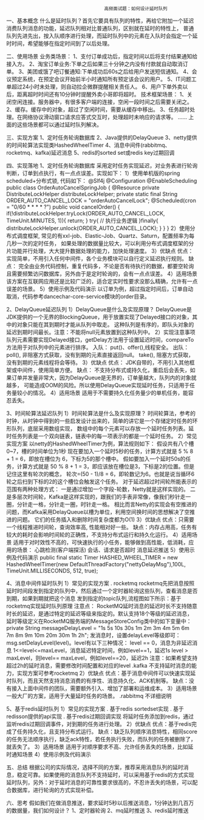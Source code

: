                                         高频面试题：如何设计延时队列
一、基本概念
什么是延时队列？首先它要具有队列的特性，再给它附加一个延迟消费队列消息的功能，延迟队列相对比普通队列，区别就在延时的特性上，
普通队列先进先出，按入队顺序进行处理，而延时队列中的元素在入队时会指定一个延时时间，希望能够在指定时间到了以后处理。

二、使用场景
业务类场景：
1、支付订单成功后，指定时间以后将支付结果通知给接入方。
2、淘宝订单业务:下单之后如果三十分钟之内没有付款就自动取消订单。
3、美团或饿了吧订餐通知:下单成功后60s之后给用户发送短信通知。
4、会议预定系统，在预定会议开始前半小时通知所有预定该会议的用户。
5、IT问题工单超过24小时未处理，则自动拉企微群提醒相关责任人。
6、用户下单外卖以后，距离超时时间还有10分钟时提醒外卖小哥即将超时。
技术框架场景：
1、关闭空闲连接。服务器中，有很多客户端的连接，空闲一段时间之后需要关闭之。
2、缓存。缓存中的对象，超过了空闲时间，需要从缓存中移出。
3、任务超时处理。在网络协议滑动窗口请求应答式交互时，处理超时未响应的请求等。
......
上面的这些场景都可以通过延时队列解决。

三、实现方案
1、定时任务轮询数据库
2、Java提供的DelayQueue
3、netty提供的时间轮算法实现类HashedWheelTimer
4、消息中间件(rabbitmq、rocketmq、kafka)延迟消息
5、redis的sorted set或redis key过期回调

四、实现落地
1、定时任务轮询数据库
采用定时任务实现延迟，对业务表进行轮询判断，订单到点执行，有一点点误差。实现如下：
1）使用单机版的spring scheduled+分布式锁, 代码如下：
@Slf4j
@Configuration
@EnableScheduling
public class OrderAutoCancelSpringJob {
    @Resource
    private DistributeLockHelper distributeLockHelper;
    private static final String ORDER_AUTO_CANCEL_LOCK = "orderAutoCancelLock"; 
    @Scheduled(cron = "0/60 * * * * ?")
    public void cancelOrder() {
        if(!distributeLockHelper.tryLock(ORDER_AUTO_CANCEL_LOCK, TimeUnit.MINUTES, 1)){
            return;
        }
        try{
            // 执行业务逻辑
        }finally{
            distributeLockHelper.unlock(ORDER_AUTO_CANCEL_LOCK);
        }
    }
}
2）使用分布式调度框架, 常见的有xxl-job、Elastic-Job、Quartz、Saturn，配置频率为每几秒一次的定时任务，
如果处理的数据量比较大，可以利用分布式调度框架的分片功能并行处理，大大提升数据处理的能力，加快处理速度。
3）优缺点
优点：
实现简单，不用引入任何中间件，各个业务模块可以自行定义延迟执行规则。
缺点：
完全由业务代码控制，重复代码多，不论是否有待执行的数据，都要空轮询且需要频繁访问数据库，另外由于是定时轮询的，会有一点点误差。
4）适用场景
该方案在互联网应用还是比较广泛的，适合定实时性要求没那么精确，允许有一点误差的场景。
5）使用示例及代码演示
以订单为例，超过指定时间后，订单自动取消，代码参考dancechar-core-service模块的order目录。

2、DelayQueue延迟队列
1）DelayQueue是什么及实现原理？
DelayQueue是JDK提供的一个无界的BlockingQueue，用于放置实现了Delayed接口的对象，其中的对象只能在其到期时才能从队列中取走。
这种队列是有序的，即队头对象的延迟到期时间最长。注意：不能将null元素放置到这种队列中。
2）实现注意事项
队列元素需要实现Delayed接口，getDelay方法用于设置延迟时间，compareTo方法用于对队列中的元素进行排序。
入队：
put()、offer(),线程安全。
出队：
poll(), 非阻塞方式获取，没有到期的元素直接返回null。
take(), 阻塞方式获取，没有到期的元素线程将会等待。
3）优缺点
优点：
JDK自带的，不用引入其他框架或中间件，使用简单方便。
缺点：
不支持分布式或持久化，重启后会丢失，如果订单并发量非常大，因为DelayQueue是无界的，订单量越大，队列内的对象就越多，
可能造成OOM的风险。所以使用DelayQueue实现延时任务，只适用于任务量较小的情况。
4）适用场景
适用于不需要持久化任务量少的单机任务，能容忍丢失。

3、时间轮算法延迟队列
1）时间轮算法是什么及实现原理？
时间轮算法，参考的时钟，从时钟中得到的一些启发设计出来的，简单的讲它是一个存储定时任务的环形队列，底层采用数组实现，
数组中的每个元素可以存放一个延时任务列表。延时任务列表是一个双向链表，链表中的每一项表示的都是一个延时任务。
2）常见实现方案
以netty的HashedWheelTimer为例，算法规则如下：
假设共有八个槽0~7，槽的时间单位为1秒
现在要加入一个延时5秒的任务，计算方式就是 5 % 8 + 1 = 6，即放在槽位为 6，下标为5的那个槽中。
假如要加入一个延时50s的任务，计算方式就是 50 % 8 + 1 = 3，即应该放在槽位是3，下标是2的位置。但是记住这里有轮次的概念，
轮次=(50 - 1)/8 = 6，即轮数记为6。也就是说当循环6轮之后扫到下标的2的这个槽位会触发这个任务。
对于延迟超过时间轮所能表示的范围有两种处理方式：
一是通过增加一个字段-轮数，Netty就是这样实现的。
二是多层次时间轮，Kafka是这样实现的，跟我们的手表非常像，像我们秒针走一圈，分针走一格，分针走一圈，时针走一格。
相比而言Netty的实现会有空推进的问题，而Kafka采用DelayQueue以槽为单位，利用空间换时间的思想解决了空推进的问题。
它们的任务插入和删除时间复杂度都为O(1)
3）优缺点
优点：只需要一个线程推进时间轮，查询效率高, 性能相对好一些。
缺点：内存占用高，任务有较大的耗时会影响时间轮的正确性，不支持分布式运行和持久化运行。
4）适用场景
适用于对时效性不高的，可快速执行的小任务，能够做到高性能，低消耗，应用的场景：
心跳检测(客户端探活)
会话、请求是否超时
消息延迟推送
5）使用示例及代码演示
public final static Timer HASHED_WHEEL_TIMER = new HashedWheelTimer(new DefaultThreadFactory("nettyDelayMsg"),100L,
    TimeUnit.MILLISECONDS, 512, true);

4、消息中间件延时队列
1）常见的实现方案
. rocketmq
rocketmq先把消息按照延时时间段发到指定的队列中，然后通过一个定时器轮询这些队列，查看消息是否到期，如果到期就把这个消息
发到指定的topic队列,流程图如下所示：基于rocketmq实现延时队列原理
注意点：
RocketMQ延时消息的延迟时长不支持随意时长的延迟，是通过特定的延迟等级来指定的。默认支持18个等级的延迟消息，
延时等级定义在RocketMQ服务端的MessageStoreConfig类中的如下变量中：
private String messageDelayLevel = "1s 5s 10s 30s 1m 2m 3m 4m 5m 6m 7m 8m 9m 10m 20m 30m 1h 2h";
发消息时，设置delayLevel等级即可：msg.setDelayLevel(level)。level有以下三种情况：
level == 0，消息为非延迟消息
1<=level<=maxLevel，消息延迟特定时间，例如level==1，延迟1s
level > maxLevel，则level== maxLevel，例如level==20，延迟2h
注意：如果希望支持超过2h的延时消息，需要修改时间配置和对应的level
.kafka
不支持延时消息的能力，实现方案可参考rocketmq
2）优缺点
优点：基于消息中间件可以快速实现延时队列，而且天然支持消息消费的有序性、消息持久化、ACK机制等。
缺点：没有接入上面中间件的团队，需要额外引入、增加了部署和运维成本。
3）适用场景
一般大厂的方案，适用于大量延时任务的场景。
.rabbitmq
不详细说明

5、基于redis延时队列 
1）常见的实现方案
. 基于redis sortedset实现
. 基于redisson提供的api实现
. 基于redis过期回调实现
将延时任务添加到redis，通过监听redis过期回调事件，对到期的任务进行处理。 
2）优缺点
优点：基于redis完成了任务持久化，且支持分布式运行。
缺点：缺乏队列顺序消息特性，相同score的任务无法顺序执行，缺乏ack特性，若任务执行失败，而队列的任务被删除了，就丢失了。
3）适用场景
适用于对顺序要求不高、允许任务丢失的场景，比如延时通知场景
4）使用示例及代码演示

五、总结
根据公司的实际情况，选择不同的方案，推荐采用消息队列的延时消息，稳定可靠。如果使用的消息队列不支持延时，可以采用基于redis的方式实现
延时队列，另外：对于延时消息的可靠性要求很高的，不忍许丢失的场景，可以配合数据库，进行轮询的方式实现补偿。

六、思考
假如我们在做消息推送，要求延时5秒以后推送消息，1分钟达到几百万的数据量，我们如何设计？
1、定时器轮询
2、mq延时推送
3、redis延时推送










